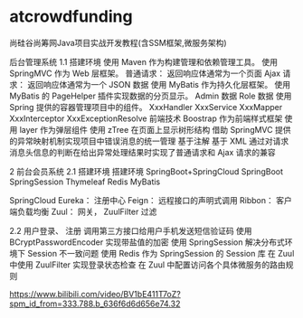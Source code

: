 # atcrowdfunding
尚硅谷尚筹网Java项目实战开发教程(含SSM框架,微服务架构)

后台管理系统
1.1 搭建环境
  使用 Maven 作为构建管理和依赖管理工具。
  使用 SpringMVC 作为 Web 层框架。
    普通请求： 返回响应体通常为一个页面
    Ajax 请求： 返回响应体通常为一个 JSON 数据
  使用 MyBatis 作为持久化层框架。
  使用 MyBatis 的 PageHelper 插件实现数据的分页显示。
    Admin 数据
    Role 数据
  使用 Spring 提供的容器管理项目中的组件。
    XxxHandler
    XxxService
    XxxMapper
    XxxInterceptor
    XxxExceptionResolve
  前端技术
    Boostrap 作为前端样式框架
    使用 layer 作为弹层组件
    使用 zTree 在页面上显示树形结构
  借助 SpringMVC 提供的异常映射机制实现项目中错误消息的统一管理
    基于注解
    基于 XML
  通过对请求消息头信息的判断在给出异常处理结果时实现了普通请求和 Ajax 请求的兼容

2 前台会员系统
2.1 搭建环境
  搭建环境
  SpringBoot+SpringCloud
  SpringBoot
  SpringSession
  Thymeleaf
  Redis
  MyBatis

SpringCloud
  Eureka： 注册中心
  Feign： 远程接口的声明式调用
  Ribbon： 客户端负载均衡
  Zuul： 网关， ZuulFilter 过滤

2.2 用户登录、 注册
  调用第三方接口给用户手机发送短信验证码
  使用 BCryptPasswordEncoder 实现带盐值的加密
  使用 SpringSession 解决分布式环境下 Session 不一致问题
  使用 Redis 作为 SpringSession 的 Session 库
  在 Zuul 中使用 ZuulFilter 实现登录状态检查
  在 Zuul 中配置访问各个具体微服务的路由规则
  
  
  https://www.bilibili.com/video/BV1bE411T7oZ?spm_id_from=333.788.b_636f6d6d656e74.32
